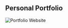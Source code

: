 ## Personal Portfolio

![Portfolio Website](https://drive.google.com/file/d/1LmpO8CX0aLEyDYtvr-5uYtigk0RLBGLc/view?usp=sharing)
